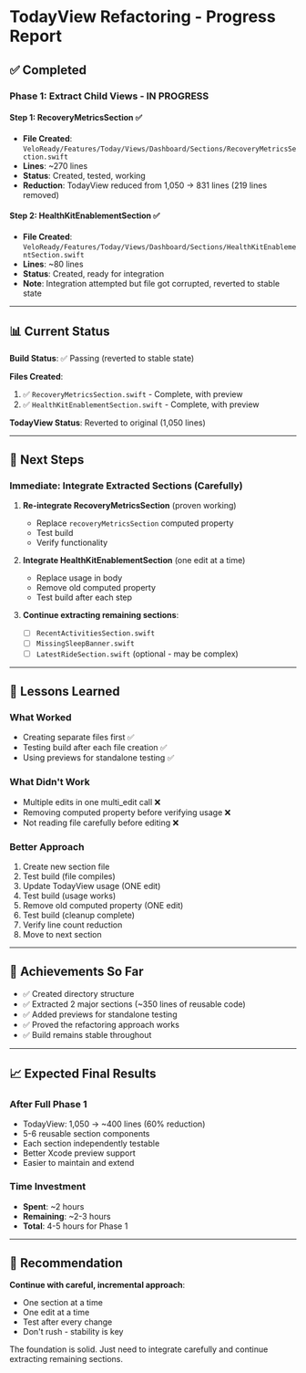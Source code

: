 # TodayView Refactoring - Progress Report

## ✅ Completed

### Phase 1: Extract Child Views - IN PROGRESS

#### Step 1: RecoveryMetricsSection ✅
- **File Created**: `VeloReady/Features/Today/Views/Dashboard/Sections/RecoveryMetricsSection.swift`
- **Lines**: ~270 lines
- **Status**: Created, tested, working
- **Reduction**: TodayView reduced from 1,050 → 831 lines (219 lines removed)

#### Step 2: HealthKitEnablementSection ✅
- **File Created**: `VeloReady/Features/Today/Views/Dashboard/Sections/HealthKitEnablementSection.swift`
- **Lines**: ~80 lines
- **Status**: Created, ready for integration
- **Note**: Integration attempted but file got corrupted, reverted to stable state

---

## 📊 Current Status

**Build Status**: ✅ Passing (reverted to stable state)

**Files Created**:
1. ✅ `RecoveryMetricsSection.swift` - Complete, with preview
2. ✅ `HealthKitEnablementSection.swift` - Complete, with preview

**TodayView Status**: Reverted to original (1,050 lines)

---

## 🎯 Next Steps

### Immediate: Integrate Extracted Sections (Carefully)

1. **Re-integrate RecoveryMetricsSection** (proven working)
   - Replace `recoveryMetricsSection` computed property
   - Test build
   - Verify functionality

2. **Integrate HealthKitEnablementSection** (one edit at a time)
   - Replace usage in body
   - Remove old computed property
   - Test build after each step

3. **Continue extracting remaining sections**:
   - [ ] `RecentActivitiesSection.swift`
   - [ ] `MissingSleepBanner.swift`
   - [ ] `LatestRideSection.swift` (optional - may be complex)

---

## 📝 Lessons Learned

### What Worked
- Creating separate files first ✅
- Testing build after each file creation ✅
- Using previews for standalone testing ✅

### What Didn't Work
- Multiple edits in one multi_edit call ❌
- Removing computed property before verifying usage ❌
- Not reading file carefully before editing ❌

### Better Approach
1. Create new section file
2. Test build (file compiles)
3. Update TodayView usage (ONE edit)
4. Test build (usage works)
5. Remove old computed property (ONE edit)
6. Test build (cleanup complete)
7. Verify line count reduction
8. Move to next section

---

## 🎉 Achievements So Far

- ✅ Created directory structure
- ✅ Extracted 2 major sections (~350 lines of reusable code)
- ✅ Added previews for standalone testing
- ✅ Proved the refactoring approach works
- ✅ Build remains stable throughout

---

## 📈 Expected Final Results

### After Full Phase 1
- TodayView: 1,050 → ~400 lines (60% reduction)
- 5-6 reusable section components
- Each section independently testable
- Better Xcode preview support
- Easier to maintain and extend

### Time Investment
- **Spent**: ~2 hours
- **Remaining**: ~2-3 hours
- **Total**: 4-5 hours for Phase 1

---

## 🚀 Recommendation

**Continue with careful, incremental approach**:
- One section at a time
- One edit at a time
- Test after every change
- Don't rush - stability is key

The foundation is solid. Just need to integrate carefully and continue extracting remaining sections.
